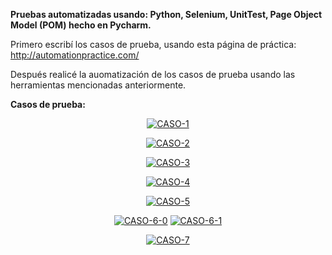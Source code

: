 **Pruebas automatizadas usando: Python, Selenium, UnitTest, Page Object Model (POM) hecho en Pycharm.**

Primero escribí los casos de prueba, usando esta página de práctica: http://automationpractice.com/

Después realicé la auomatización de los casos de prueba usando las herramientas mencionadas anteriormente.

**Casos de prueba:**


<center><a href="https://ibb.co/34BF78d"><img src="https://i.ibb.co/MZM1sjS/CASO-1.png" alt="CASO-1" border="0"></a>

<a href="https://ibb.co/4VxT8fp"><img src="https://i.ibb.co/qrwsNnp/CASO-2.png" alt="CASO-2" border="0"></a>

<a href="https://ibb.co/GQ59yjn"><img src="https://i.ibb.co/d45tFyj/CASO-3.png" alt="CASO-3" border="0"></a>

<a href="https://ibb.co/wcH0KFR"><img src="https://i.ibb.co/TWXvHxk/CASO-4.png" alt="CASO-4" border="0"></a>

<a href="https://ibb.co/Pr3YzTd"><img src="https://i.ibb.co/tHkhPZ9/CASO-5.png" alt="CASO-5" border="0"></a>

<a href="https://ibb.co/rcg3mXW"><img src="https://i.ibb.co/0FkKczw/CASO-6-0.png" alt="CASO-6-0" border="0"></a>
<a href="https://ibb.co/r6RNpkj"><img src="https://i.ibb.co/zRTD2sM/CASO-6-1.png" alt="CASO-6-1" border="0"></a>

<a href="https://ibb.co/m85T7Ct"><img src="https://i.ibb.co/74tCFJV/CASO-7.png" alt="CASO-7" border="0"></a> </center>



